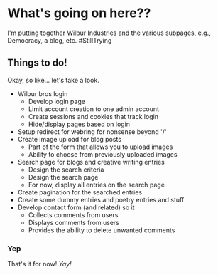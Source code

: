 # What's going on here??

I'm putting together Wilbur Industries and the various subpages, 
e.g., Democracy, a blog, etc. #StillTrying

## Things to do!

Okay, so like... let's take a look.

* Wilbur bros login
    * Develop login page
    * Limit account creation to one admin account
    * Create sessions and cookies that track login
    * Hide/display pages based on login
* Setup redirect for webring for nonsense beyond '/'
* Create image upload for blog posts
    * Part of the form that allows you to upload images
    * Ability to choose from previously uploaded images
* Search page for blogs and creative writing entries
    * Design the search criteria
    * Design the search page
    * For now, display all entries on the search page
* Create pagination for the searched entries
* Create some dummy entries and poetry entries and stuff
* Develop contact form (and related) so it
    * Collects comments from users
    * Displays comments from users
    * Provides the ability to delete unwanted comments

### Yep

That's it for now! *Yay!*
